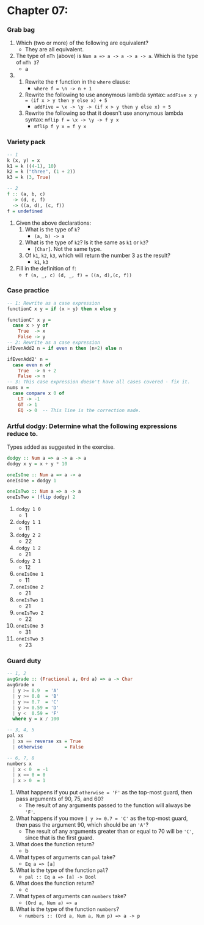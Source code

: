# Chapter 07:

### Grab bag

1. Which (two or more) of the following are equivalent?
   * They are all equivalent.
2. The type of `mTh` (above) is `Num a => a -> a -> a -> a`. Which is the type of `mTh 3`?
   * a
3.  1. Rewrite the `f` function in the `where` clause:
        * `where f = \n -> n + 1`
    2. Rewrite the following to use anonymous lambda syntax: `addFive x y = (if x > y then y else x) + 5`
        * `addFive = \x -> \y -> (if x > y then y else x) + 5`
    3. Rewrite the following so that it doesn't use anonymous lambda syntax: `mflip f = \x -> \y -> f y x`
        * `mflip f y x = f y x`

### Variety pack

```haskell
-- 1
k (x, y) = x
k1 = k ((4-1), 10)
k2 = k ("three", (1 + 2))
k3 = k (3, True)

-- 2
f :: (a, b, c)
  -> (d, e, f)
  -> ((a, d), (c, f))
f = undefined
```

1. Given the above declarations:
    1. What is the type of `k`?
        * `(a, b) -> a`
    2. What is the type of `k2`? Is it the same as `k1` or `k3`?
        * `[Char]`. Not the same type.
    3. Of `k1`, `k2`, `k3`, which will return the number 3 as the result?
        * `k1`, `k3`
2. Fill in the definition of `f`:
   * `f (a, _, c) (d, _, f) = ((a, d),(c, f))`

### Case practice

```haskell
-- 1: Rewrite as a case expression
functionC x y = if (x > y) then x else y

functionC' x y =
  case x > y of
    True  -> x
    False -> y
-- 2: Rewrite as a case expression
ifEvenAdd2 n = if even n then (n+2) else n

ifEvenAdd2' n = 
  case even n of
    True  -> n + 2
    False -> n
-- 3: This case expression doesn't have all cases covered - fix it.
nums x =
  case compare x 0 of
    LT -> -1
    GT -> 1
    EQ -> 0  -- This line is the correction made.
```

### Artful dodgy: Determine what the following expressions reduce to.

Types added as suggested in the exercise.

```haskell
dodgy :: Num a => a -> a -> a
dodgy x y = x + y * 10

oneIsOne :: Num a => a -> a
oneIsOne = dodgy 1

oneIsTwo :: Num a => a -> a
oneIsTwo = (flip dodgy) 2
```

1. `dodgy 1 0`
   * 1
2. `dodgy 1 1`
   * 11
3. `dodgy 2 2`
   * 22
4. `dodgy 1 2`
   * 21
5. `dodgy 2 1`
   * 12
6. `oneIsOne 1`
   * 11
7. `oneIsOne 2`
   * 21
8. `oneIsTwo 1`
   * 21
9. `oneIsTwo 2`
   * 22
10. `oneIsOne 3`
    * 31
11. `oneIsTwo 3`
    * 23

### Guard duty

```haskell
-- 1, 2
avgGrade :: (Fractional a, Ord a) => a -> Char
avgGrade x
  | y >= 0.9  = 'A'
  | y >= 0.8  = 'B'
  | y >= 0.7  = 'C'
  | y >= 0.59 = 'D'
  | y <  0.59 = 'F'
  where y = x / 100

-- 3, 4, 5
pal xs
  | xs == reverse xs = True
  | otherwise        = False

-- 6, 7, 8
numbers x
  | x < 0  = -1
  | x == 0 = 0
  | x > 0  = 1
```

1. What happens if you put `otherwise = 'F'` as the top-most guard, then pass arguments of 90, 75, and 60?
   * The result of any arguments passed to the function will always be `'F'`.
2. What happens if you move `| y >= 0.7 = 'C'` as the top-most guard, then pass the argument 90, which should be an `'A'`?
   * The result of any arguments greater than or equal to 70 will be `'C'`, since that is the first guard.
3. What does the function return?
   * b
4. What types of arguments can `pal` take?
   * `Eq a => [a]`
5. What is the type of the function `pal`?
   * `pal :: Eq a => [a] -> Bool`
6. What does the function return?
   * c
7. What types of arguments can `numbers` take?
   * `(Ord a, Num a) => a`
8. What is the type of the function `numbers`?
   * `numbers :: (Ord a, Num a, Num p) => a -> p`
